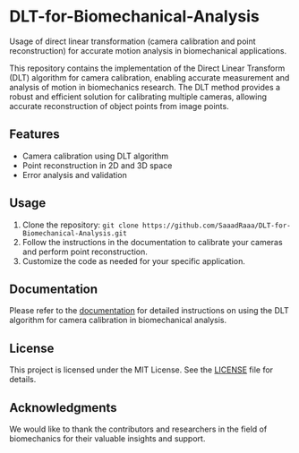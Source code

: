# DLT-for-Biomechanical-Analysis
Usage of direct linear transformation (camera calibration and point reconstruction) for accurate motion analysis in biomechanical applications.

This repository contains the implementation of the Direct Linear Transform (DLT) algorithm for camera calibration, enabling accurate measurement and analysis of motion in biomechanics research. The DLT method provides a robust and efficient solution for calibrating multiple cameras, allowing accurate reconstruction of object points from image points.

## Features
- Camera calibration using DLT algorithm
- Point reconstruction in 2D and 3D space
- Error analysis and validation

## Usage
1. Clone the repository: `git clone https://github.com/SaaadRaaa/DLT-for-Biomechanical-Analysis.git`
2. Follow the instructions in the documentation to calibrate your cameras and perform point reconstruction.
3. Customize the code as needed for your specific application.

## Documentation
Please refer to the [documentation](docs/README.md) for detailed instructions on using the DLT algorithm for camera calibration in biomechanical analysis.

## License
This project is licensed under the MIT License. See the [LICENSE](LICENSE) file for details.

## Acknowledgments
We would like to thank the contributors and researchers in the field of biomechanics for their valuable insights and support.

